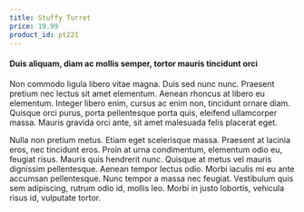```yaml
---
title: Stuffy Turret
price: 19.99
product_id: pt221
---
```


#### Duis aliquam, diam ac mollis semper, tortor mauris tincidunt orci

Non commodo ligula libero vitae magna. Duis sed nunc nunc. Praesent pretium nec lectus sit amet elementum. Aenean rhoncus at libero eu elementum. Integer libero enim, cursus ac enim non, tincidunt ornare diam. Quisque orci purus, porta pellentesque porta quis, eleifend ullamcorper massa. Mauris gravida orci ante, sit amet malesuada felis placerat eget.

Nulla non pretium metus. Etiam eget scelerisque massa. Praesent at lacinia eros, nec tincidunt eros. Proin at urna condimentum, elementum odio eu, feugiat risus. Mauris quis hendrerit nunc. Quisque at metus vel mauris dignissim pellentesque. Aenean tempor lectus odio. Morbi iaculis mi eu ante accumsan pellentesque. Nunc tempor a massa nec feugiat. Vestibulum quis sem adipiscing, rutrum odio id, mollis leo. Morbi in justo lobortis, vehicula risus id, vulputate tortor.
